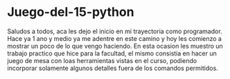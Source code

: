 # Juego-del-15-python
Saludos a todos, aca les dejo el inicio en mi trayectoria como programador. Hace ya 1 ano y medio ya me adentre en este camino y hoy les comienzo a mostrar un poco de lo que vengo haciendo. En esta ocasion les muestro un trabajo practico que hice para la facultad, el mismo consistia en hacer un juego de mesa con loas herramientas vistas en el curso, podiendo incorporar solamente algunos detalles fuera de los comandos permitidos.
